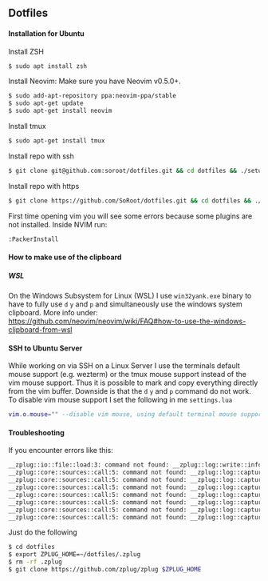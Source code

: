 ## Dotfiles



#### Installation for Ubuntu

Install ZSH
```bash
$ sudo apt install zsh
```

Install Neovim: Make sure you have Neovim v0.5.0+.
```bash
$ sudo add-apt-repository ppa:neovim-ppa/stable
$ sudo apt-get update
$ sudo apt-get install neovim
```

Install tmux
```bash
$ sudo apt-get install tmux
```

Install repo with ssh
```bash
$ git clone git@github.com:soroot/dotfiles.git && cd dotfiles && ./setup.sh
```
Install repo with https
```bash
$ git clone https://github.com/SoRoot/dotfiles.git && cd dotfiles && ./setup.sh
```
First time opening vim you will see some errors because some plugins are not installed.
Inside NVIM run:
```bash
:PackerInstall
```



#### How to make use of the clipboard

##### WSL

On the Windows Subsystem for Linux (WSL) I use `win32yank.exe` binary to have to fully use `d` `y` and `p` and simultaneously use the windows system clipboard. More info under: https://github.com/neovim/neovim/wiki/FAQ#how-to-use-the-windows-clipboard-from-wsl

#### SSH to Ubuntu Server

While working on via SSH on a Linux Server I use the terminals default mouse support (e.g. wezterm) or the tmux mouse support instead of the vim mouse support. Thus it is possible to mark and copy everything directly from the vim buffer. Downside is that the `d` `y` and `p` command do not work. To disable vim mouse support I set the following in me `settings.lua`

```lua
vim.o.mouse="" --disable vim mouse, using default terminal mouse support for working on servers
```



#### Troubleshooting

If you encounter errors like this:
```bash
__zplug::io::file::load:3: command not found: __zplug::log::write::info
__zplug::core::sources::call:5: command not found: __zplug::log::capture::error
__zplug::core::sources::call:5: command not found: __zplug::log::capture::error
__zplug::core::sources::call:5: command not found: __zplug::log::capture::error
__zplug::core::sources::call:5: command not found: __zplug::log::capture::error
__zplug::core::sources::call:5: command not found: __zplug::log::capture::error
__zplug::core::sources::call:5: command not found: __zplug::log::capture::error
__zplug::core::sources::call:5: command not found: __zplug::log::capture::error
```
Just do the following
```bash
$ cd dotfiles
$ export ZPLUG_HOME=~/dotfiles/.zplug
$ rm -rf .zplug
$ git clone https://github.com/zplug/zplug $ZPLUG_HOME
```

